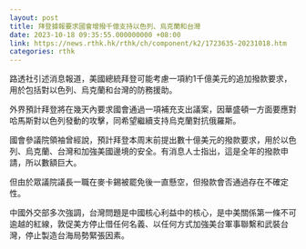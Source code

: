 ```yaml
---
layout: post
title: 拜登據報要求國會增撥千億支持以色列、烏克蘭和台灣
date: 2023-10-18 09:35:55.000000000 +08:00
link: https://news.rthk.hk/rthk/ch/component/k2/1723635-20231018.htm
categories: rthk
---
```


路透社引述消息報道，美國總統拜登可能考慮一項約1千億美元的追加撥款要求，用於包括對以色列、烏克蘭和台灣的防務援助。

外界預計拜登將在幾天內要求國會通過一項補充支出議案，因華盛頓一方面要應對哈馬斯對以色列發動的攻擊，同希望繼續支持烏克蘭對抗俄羅斯。

國會參議院領袖曾經說，預計拜登本周末前提出數十億美元的撥款要求，用於以色列、烏克蘭、台灣和加強美國邊境的安全。有消息人士指出，這是全年的撥款申請，所以數額巨大。

但由於眾議院議長一職在麥卡錫被罷免後一直懸空，但撥款會否通過存在不確定性。

中國外交部多次強調，台灣問題是中國核心利益中的核心，是中美關係第一條不可逾越的紅線，敦促美方停止借任何名義、以任何方式加強美台軍事聯繫和武裝台灣，停止製造台海局勢緊張因素。
